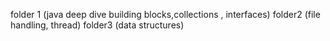 folder 1 (java deep dive building blocks,collections , interfaces)
folder2 (file handling, thread)
folder3 (data structures)

